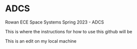 # ADCS
Rowan ECE Space Systems Spring 2023 - ADCS

This is where the instructions for how to use this github will be

This is an edit on my local machine